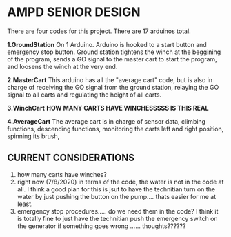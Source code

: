 # AMPD SENIOR DESIGN

There are four codes for this project. There are 17 arduinos total.

**1.GroundStation**
      On 1 Arduino. 
      Arduino is hooked to a start button and emergency stop button.
      Ground station tightens the winch at the beggining of the program,
      sends a GO signal to the master cart to start the program, and loosens 
      the winch at the very end. 

**2.MasterCart**
      This arduino has all the "average cart" code, but is also in charge of 
      receiving the GO signal from the ground station, relaying the GO signal 
      to all carts and regulating the height of all carts.

**3.WinchCart**
      **HOW MANY CARTS HAVE WINCHESSSSS IS THIS REAL**

**4.AverageCart**
      The average cart is in charge of sensor data, climbing functions, descending 
      functions, monitoring the carts left and right position, spinning its brush,
      
      
      
## CURRENT CONSIDERATIONS 
1. how many carts have winches?
2. right now (7/8/2020) in terms of the code, the water is not in the code at all. 
    I think a good plan for this is jsut to have the technitian turn on the water by just
    pushing the button on the pump.... thats easier for me at least.
3. emergency stop procedures..... do we need them in the code? I think it is totally fine to 
    just have the technitian push the emergency switch on the generator if something goes wrong
    ...... thoughts??????

